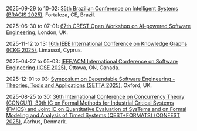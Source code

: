 2025-09-29 to 10-02: [35th Brazilian Conference on Intelligent Systems (BRACIS 2025)](https://bracis.sbc.org.br/2025/), Fortaleza, CE, Brazil.

2025-06-30 to 07-01: [67th CREST Open Workshop on AI-powered Software Engineering](https://www.ucl.ac.uk/crest/events/2025/jun/67th-crest-open-workshop-ai-powered-software-engineering), London, UK.

2025-11-12 to 13: [16th IEEE International Conference on Knowledge Graphs (ICKG 2025)](https://cyprusconferences.org/ickg2025/), Limassol, Cyprus.

2025-04-27 to 05-03: [IEEE/ACM International Conference on Software Engineering (ICSE 2025)](https://conf.researchr.org/home/icse-2025), Ottawa, ON, Canada.

2025-12-01 to 03: [Symposium on Dependable Software Engineering - Theories, Tools and Applications (SETTA 2025)](https://www.setta2025.uk/), Oxford, UK.

2025-08-25 to 30: [36th International Conference on Concurrency Theory (CONCUR), 30th IC on Formal Methods for Industrial Critical Systems (FMICS) and Joint IC on Quantitative Evaluation of SysTems and on Formal Modeling and Analysis of Timed Systems (QEST+FORMATS) (CONFEST 2025)](https://conferences.au.dk/confest2025), Aarhus, Denmark.

